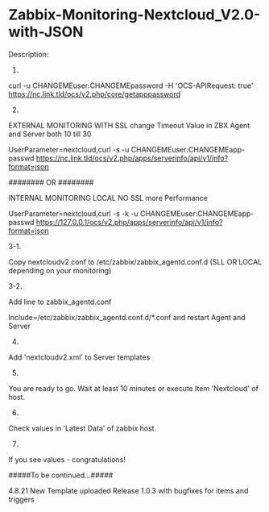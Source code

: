 # Zabbix-Monitoring-Nextcloud_V2.0-with-JSON

Description:

1.

curl -u CHANGEMEuser:CHANGEMEpassword -H 'OCS-APIRequest: true' https://nc.link.tld/ocs/v2.php/core/getapppassword

2.

EXTERNAL MONITORING WITH SSL change Timeout Value in ZBX Agent and Server both 10 till 30

UserParameter=nextcloud,curl -s -u CHANGEMEuser:CHANGEMEapp-passwd https://nc.link.tld/ocs/v2.php/apps/serverinfo/api/v1/info?format=json

######## OR ########

INTERNAL MONITORING LOCAL NO SSL more Performance

UserParameter=nextcloud,curl -s -k -u CHANGEMEuser:CHANGEMEapp-passwd https://127.0.0.1/ocs/v2.php/apps/serverinfo/api/v1/info?format=json

3-1.

Copy nextcloudv2.conf to /etc/zabbix/zabbix_agentd.conf.d
(SLL OR LOCAL depending on your monitoring)

3-2.

Add line to zabbix_agentd.conf

Include=/etc/zabbix/zabbix_agentd.conf.d/*.conf and restart Agent and Server

4.

Add 'nextcloudv2.xml' to Server templates

5.

You are ready to go. Wait at least 10 minutes or execute Item 'Nextcloud' of host.

6.

Check values in 'Latest Data' of zabbix host.

7.

If you see values - congratulations!

#####To be continued...#####

4.8.21
New Template uploaded Release 1.0.3
with bugfixes for items and triggers
